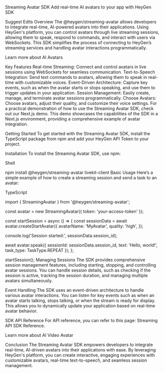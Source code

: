 Streaming Avatar SDK
Add real-time AI avatars to your app with HeyGen SDK

Suggest Edits
Overview
The @heygen/streaming-avatar allows developers to integrate real-time, AI-powered avatars into their applications. Using HeyGen's platform, you can control avatars through live streaming sessions, allowing them to speak, respond to commands, and interact with users via WebSockets. This SDK simplifies the process of connecting to HeyGen’s streaming services and handling avatar interactions programmatically.

Learn more about AI Avatars

Key Features
Real-time Streaming: Connect and control avatars in live sessions using WebSockets for seamless communication.
Text-to-Speech Integration: Send text commands to avatars, allowing them to speak in real-time with customizable voices.
Event-Driven Architecture: Capture key events, such as when the avatar starts or stops speaking, and use them to trigger updates in your application.
Session Management: Easily create, manage, and terminate avatar sessions programmatically.
Choose Avatars: Choose avatars, adjust their quality, and customize their voice settings.
For a practical demonstration of how to use the Streaming Avatar SDK, check out our Next.js demo. This demo showcases the capabilities of the SDK in a Next.js environment, providing a comprehensive example of avatar integration.

Getting Started
To get started with the Streaming Avatar SDK, install the TypeScript package from npm and add your HeyGen API Token to your project.

Installation
To install the Streaming Avatar SDK, use npm:

Shell

npm install @heygen/streaming-avatar livekit-client
Basic Usage
Here’s a simple example of how to create a streaming session and send a task to an avatar:

TypeScript

import { StreamingAvatar } from '@heygen/streaming-avatar';

const avatar = new StreamingAvatar({ token: 'your-access-token' });

const startSession = async () => {
  const sessionData = await avatar.createStartAvatar({
    avatarName: 'MyAvatar',
    quality: 'high',
  });
  
  console.log('Session started:', sessionData.session_id);

  await avatar.speak({
    sessionId: sessionData.session_id,
    text: 'Hello, world!',
    task_type: TaskType.REPEAT
  });
};

startSession();
Managing Sessions
The SDK provides comprehensive session management features, including starting, stopping, and controlling avatar sessions. You can handle session details, such as checking if the session is active, tracking the session duration, and managing multiple avatars simultaneously.

Event Handling
The SDK uses an event-driven architecture to handle various avatar interactions. You can listen for key events such as when an avatar starts talking, stops talking, or when the stream is ready for display. This allows you to dynamically update your application based on real-time avatar behavior.

SDK API Reference
For API reference, you can refer to this page: Streaming API SDK Reference.

Learn more about AI Video Avatar

Conclusion
The Streaming Avatar SDK empowers developers to integrate real-time, AI-driven avatars into their applications with ease. By leveraging HeyGen's platform, you can create interactive, engaging experiences with customizable avatars, real-time text-to-speech, and seamless session management.


